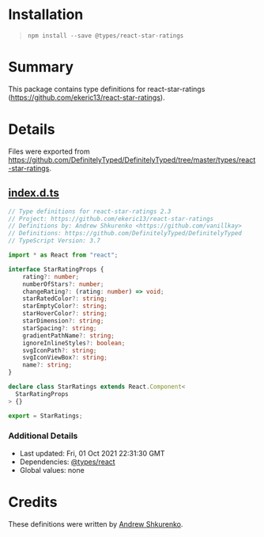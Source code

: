 # Installation
> `npm install --save @types/react-star-ratings`

# Summary
This package contains type definitions for react-star-ratings (https://github.com/ekeric13/react-star-ratings).

# Details
Files were exported from https://github.com/DefinitelyTyped/DefinitelyTyped/tree/master/types/react-star-ratings.
## [index.d.ts](https://github.com/DefinitelyTyped/DefinitelyTyped/tree/master/types/react-star-ratings/index.d.ts)
````ts
// Type definitions for react-star-ratings 2.3
// Project: https://github.com/ekeric13/react-star-ratings
// Definitions by: Andrew Shkurenko <https://github.com/vanillkay>
// Definitions: https://github.com/DefinitelyTyped/DefinitelyTyped
// TypeScript Version: 3.7

import * as React from "react";

interface StarRatingProps {
    rating?: number;
    numberOfStars?: number;
    changeRating?: (rating: number) => void;
    starRatedColor?: string;
    starEmptyColor?: string;
    starHoverColor?: string;
    starDimension?: string;
    starSpacing?: string;
    gradientPathName?: string;
    ignoreInlineStyles?: boolean;
    svgIconPath?: string;
    svgIconViewBox?: string;
    name?: string;
}

declare class StarRatings extends React.Component<
  StarRatingProps
> {}

export = StarRatings;

````

### Additional Details
 * Last updated: Fri, 01 Oct 2021 22:31:30 GMT
 * Dependencies: [@types/react](https://npmjs.com/package/@types/react)
 * Global values: none

# Credits
These definitions were written by [Andrew Shkurenko](https://github.com/vanillkay).
